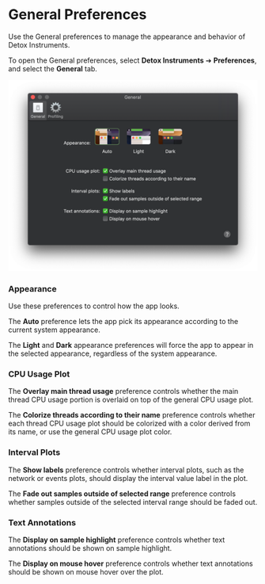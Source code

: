 # General Preferences

Use the General preferences to manage the appearance and behavior of Detox Instruments.

To open the General preferences, select **Detox Instruments** ➔ **Preferences**, and select the **General** tab.

![General Preferences](Resources/Preferences_General.png "General Preferences")

### Appearance

Use these preferences to control how the app looks.

The **Auto** preference lets the app pick its appearance according to the current system appearance.

The **Light** and **Dark** appearance preferences will force the app to appear in the selected appearance, regardless of the system appearance.

### CPU Usage Plot

The **Overlay main thread usage** preference controls whether the main thread CPU usage portion is overlaid on top of the general CPU usage plot.

The **Colorize threads according to their name** preference controls whether each thread CPU usage plot should be colorized with a color derived from its name, or use the general CPU usage plot color.

### Interval Plots

The **Show labels** preference controls whether interval plots, such as the network or events plots, should display the interval value label in the plot.

The **Fade out samples outside of selected range** preference controls whether samples outside of the selected interval range should be faded out.

### Text Annotations

The **Display on sample highlight** preference controls whether text annotations should be shown on sample highlight.

The **Display on mouse hover** preference controls whether text annotations should be shown on mouse hover over the plot.
